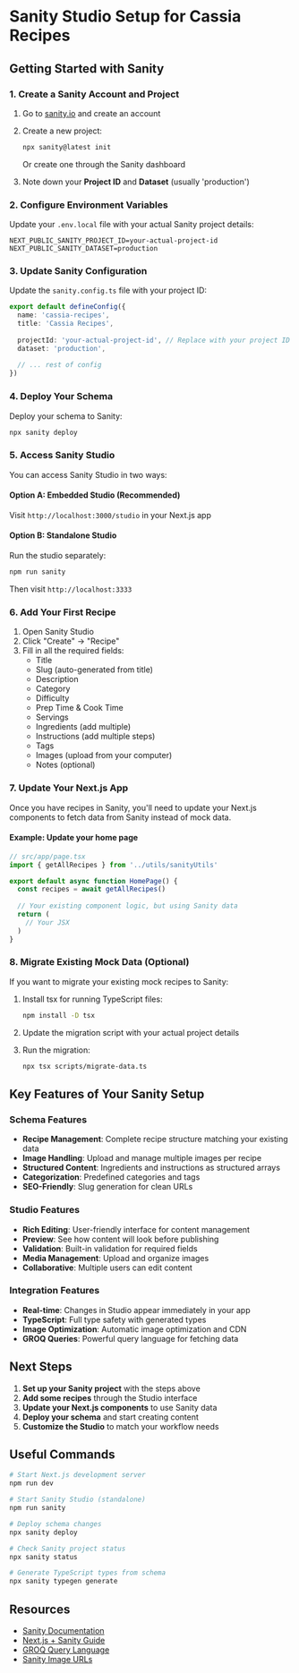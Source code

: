 # Sanity Studio Setup for Cassia Recipes

## Getting Started with Sanity

### 1. Create a Sanity Account and Project

1. Go to [sanity.io](https://sanity.io) and create an account
2. Create a new project:
   ```bash
   npx sanity@latest init
   ```
   Or create one through the Sanity dashboard

3. Note down your **Project ID** and **Dataset** (usually 'production')

### 2. Configure Environment Variables

Update your `.env.local` file with your actual Sanity project details:

```env
NEXT_PUBLIC_SANITY_PROJECT_ID=your-actual-project-id
NEXT_PUBLIC_SANITY_DATASET=production
```

### 3. Update Sanity Configuration

Update the `sanity.config.ts` file with your project ID:

```typescript
export default defineConfig({
  name: 'cassia-recipes',
  title: 'Cassia Recipes',
  
  projectId: 'your-actual-project-id', // Replace with your project ID
  dataset: 'production',
  
  // ... rest of config
})
```

### 4. Deploy Your Schema

Deploy your schema to Sanity:

```bash
npx sanity deploy
```

### 5. Access Sanity Studio

You can access Sanity Studio in two ways:

#### Option A: Embedded Studio (Recommended)
Visit `http://localhost:3000/studio` in your Next.js app

#### Option B: Standalone Studio
Run the studio separately:
```bash
npm run sanity
```
Then visit `http://localhost:3333`

### 6. Add Your First Recipe

1. Open Sanity Studio
2. Click "Create" → "Recipe"
3. Fill in all the required fields:
   - Title
   - Slug (auto-generated from title)
   - Description
   - Category
   - Difficulty
   - Prep Time & Cook Time
   - Servings
   - Ingredients (add multiple)
   - Instructions (add multiple steps)
   - Tags
   - Images (upload from your computer)
   - Notes (optional)

### 7. Update Your Next.js App

Once you have recipes in Sanity, you'll need to update your Next.js components to fetch data from Sanity instead of mock data.

#### Example: Update your home page

```typescript
// src/app/page.tsx
import { getAllRecipes } from '../utils/sanityUtils'

export default async function HomePage() {
  const recipes = await getAllRecipes()
  
  // Your existing component logic, but using Sanity data
  return (
    // Your JSX
  )
}
```

### 8. Migrate Existing Mock Data (Optional)

If you want to migrate your existing mock recipes to Sanity:

1. Install tsx for running TypeScript files:
   ```bash
   npm install -D tsx
   ```

2. Update the migration script with your actual project details

3. Run the migration:
   ```bash
   npx tsx scripts/migrate-data.ts
   ```

## Key Features of Your Sanity Setup

### Schema Features
- **Recipe Management**: Complete recipe structure matching your existing data
- **Image Handling**: Upload and manage multiple images per recipe
- **Structured Content**: Ingredients and instructions as structured arrays
- **Categorization**: Predefined categories and tags
- **SEO-Friendly**: Slug generation for clean URLs

### Studio Features
- **Rich Editing**: User-friendly interface for content management
- **Preview**: See how content will look before publishing
- **Validation**: Built-in validation for required fields
- **Media Management**: Upload and organize images
- **Collaborative**: Multiple users can edit content

### Integration Features
- **Real-time**: Changes in Studio appear immediately in your app
- **TypeScript**: Full type safety with generated types
- **Image Optimization**: Automatic image optimization and CDN
- **GROQ Queries**: Powerful query language for fetching data

## Next Steps

1. **Set up your Sanity project** with the steps above
2. **Add some recipes** through the Studio interface
3. **Update your Next.js components** to use Sanity data
4. **Deploy your schema** and start creating content
5. **Customize the Studio** to match your workflow needs

## Useful Commands

```bash
# Start Next.js development server
npm run dev

# Start Sanity Studio (standalone)
npm run sanity

# Deploy schema changes
npx sanity deploy

# Check Sanity project status
npx sanity status

# Generate TypeScript types from schema
npx sanity typegen generate
```

## Resources

- [Sanity Documentation](https://www.sanity.io/docs)
- [Next.js + Sanity Guide](https://www.sanity.io/guides/nextjs-app-router-live-preview)
- [GROQ Query Language](https://www.sanity.io/docs/groq)
- [Sanity Image URLs](https://www.sanity.io/docs/image-urls)
